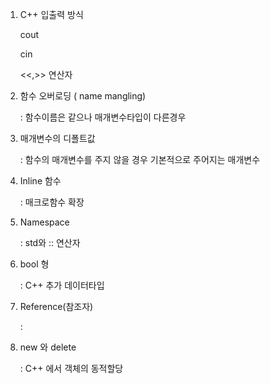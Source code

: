 1. C++ 입출력 방식

   cout

   cin

   <<,>> 연산자

2. 함수 오버로딩 ( name mangling)

   : 함수이름은 같으나 매개변수타입이 다른경우 

3. 매개변수의 디폴트값

   : 함수의 매개변수를 주지 않을 경우 기본적으로 주어지는 매개변수

4. Inline 함수

   : 매크로함수 확장

5. Namespace

   : std와 :: 연산자

6. bool 형

   : C++ 추가 데이터타입

7. Reference(참조자)

   : 

8. new 와 delete

   : C++ 에서 객체의 동적할당

